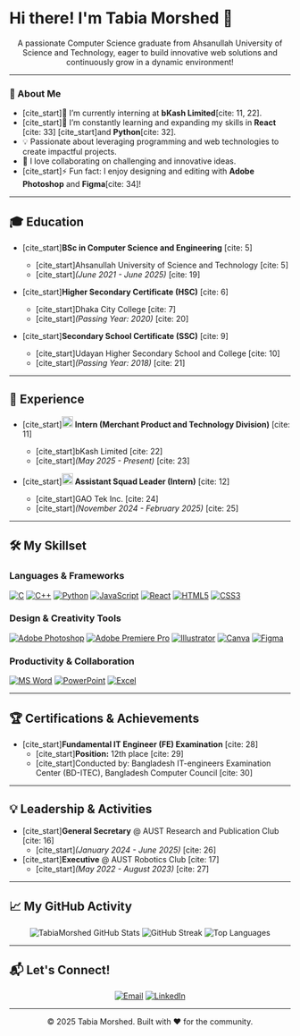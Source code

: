 # Hi there! I'm Tabia Morshed 👋

<p align="center">
  A passionate Computer Science graduate from Ahsanullah University of Science and Technology, eager to build innovative web solutions and continuously grow in a dynamic environment!
</p>

---

### 🚀 About Me

* [cite_start]🔭 I’m currently interning at **bKash Limited**[cite: 11, 22].
* [cite_start]🌱 I’m constantly learning and expanding my skills in **React** [cite: 33] [cite_start]and **Python**[cite: 32].
* 💡 Passionate about leveraging programming and web technologies to create impactful projects.
* 👯 I love collaborating on challenging and innovative ideas.
* [cite_start]⚡ Fun fact: I enjoy designing and editing with **Adobe Photoshop** and **Figma**[cite: 34]!

---

## 🎓 Education

* [cite_start]**BSc in Computer Science and Engineering** [cite: 5]
    * [cite_start]Ahsanullah University of Science and Technology [cite: 5]
    * [cite_start]*(June 2021 - June 2025)* [cite: 19]

* [cite_start]**Higher Secondary Certificate (HSC)** [cite: 6]
    * [cite_start]Dhaka City College [cite: 7]
    * [cite_start]*(Passing Year: 2020)* [cite: 20]

* [cite_start]**Secondary School Certificate (SSC)** [cite: 9]
    * [cite_start]Udayan Higher Secondary School and College [cite: 10]
    * [cite_start]*(Passing Year: 2018)* [cite: 21]

---

## 💼 Experience

* [cite_start]**<img src="https://img.shields.io/badge/bKash-E2136E?style=for-the-badge&logo=bkash&logoColor=white" alt="bKash icon" height="20"/> Intern (Merchant Product and Technology Division)** [cite: 11]
    * [cite_start]bKash Limited [cite: 22]
    * [cite_start]*(May 2025 - Present)* [cite: 23]

* [cite_start]**<img src="https://img.shields.io/badge/GAO%20Tek%20Inc.-005A9C?style=for-the-badge" alt="GAO Tek Inc. icon" height="20"/> Assistant Squad Leader (Intern)** [cite: 12]
    * [cite_start]GAO Tek Inc. [cite: 24]
    * [cite_start]*(November 2024 - February 2025)* [cite: 25]

---

## 🛠️ My Skillset

<p align="center">
  <h3>Languages & Frameworks</h3>
  <a href="#"><img src="https://img.shields.io/badge/C-00599C?style=for-the-badge&logo=c&logoColor=white" alt="C" /></a>
  <a href="#"><img src="https://img.shields.io/badge/C%2B%2B-00599C?style=for-the-badge&logo=c%2B%2B&logoColor=white" alt="C++" /></a>
  <a href="#"><img src="https://img.shields.io/badge/Python-3776AB?style=for-the-badge&logo=python&logoColor=white" alt="Python" /></a>
  <a href="#"><img src="https://img.shields.io/badge/JavaScript-F7DF1E?style=for-the-badge&logo=javascript&logoColor=black" alt="JavaScript" /></a>
  <a href="#"><img src="https://img.shields.io/badge/React-61DAFB?style=for-the-badge&logo=react&logoColor=black" alt="React" /></a>
  <a href="#"><img src="https://img.shields.io/badge/HTML5-E34F26?style=for-the-badge&logo=html5&logoColor=white" alt="HTML5" /></a>
  <a href="#"><img src="https://img.shields.io/badge/CSS3-1572B6?style=for-the-badge&logo=css3&logoColor=white" alt="CSS3" /></a>

  <h3>Design & Creativity Tools</h3>
  <a href="#"><img src="https://img.shields.io/badge/Adobe%20Photoshop-31A8FF?style=for-the-badge&logo=adobe%20photoshop&logoColor=white" alt="Adobe Photoshop" /></a>
  <a href="#"><img src="https://img.shields.io/badge/Adobe%20Premiere%20Pro-9999FF?style=for-the-badge&logo=adobe%20premiere%20pro&logoColor=white" alt="Adobe Premiere Pro" /></a>
  <a href="#"><img src="https://img.shields.io/badge/Illustrator-FF9A00?style=for-the-badge&logo=adobe%20illustrator&logoColor=white" alt="Illustrator" /></a>
  <a href="#"><img src="https://img.shields.io/badge/Canva-00C4CC?style=for-the-badge&logo=canva&logoColor=white" alt="Canva" /></a>
  <a href="#"><img src="https://img.shields.io/badge/Figma-F24E1E?style=for-for-the-badge&logo=figma&logoColor=white" alt="Figma" /></a>

  <h3>Productivity & Collaboration</h3>
  <a href="#"><img src="https://img.shields.io/badge/Microsoft%20Word-2B579A?style=for-the-badge&logo=microsoft-word&logoColor=white" alt="MS Word" /></a>
  <a href="#"><img src="https://img.shields.io/badge/Microsoft%20PowerPoint-B7472A?style=for-the-badge&logo=microsoft-powerpoint&logoColor=white" alt="PowerPoint" /></a>
  <a href="#"><img src="https://img.shields.io/badge/Microsoft%20Excel-217346?style=for-the-badge&logo=microsoft-excel&logoColor=white" alt="Excel" /></a>
  </p>

---

## 🏆 Certifications & Achievements

* [cite_start]**Fundamental IT Engineer (FE) Examination** [cite: 28]
    * [cite_start]**Position:** 12th place [cite: 29]
    * [cite_start]Conducted by: Bangladesh IT-engineers Examination Center (BD-ITEC), Bangladesh Computer Council [cite: 30]

---

## 💡 Leadership & Activities

* [cite_start]**General Secretary** @ AUST Research and Publication Club [cite: 16]
    * [cite_start]*(January 2024 - June 2025)* [cite: 26]
* [cite_start]**Executive** @ AUST Robotics Club [cite: 17]
    * [cite_start]*(May 2022 - August 2023)* [cite: 27]

---

## 📈 My GitHub Activity

<p align="center">
  <img src="https://github-readme-stats.vercel.app/api?username=TabiaMorshed&show_icons=true&theme=dark&include_all_commits=true&count_private=true&line_height=25&title_color=E2136E&icon_color=E2136E&text_color=B3B3B3&bg_color=1F2022" alt="TabiaMorshed GitHub Stats" />
  <img src="https://github-readme-streak-stats.herokuapp.com/?user=TabiaMorshed&theme=dark&background=1F2022&stroke=E2136E&dates=B3B3B3" alt="GitHub Streak" />
  <img src="https://github-readme-stats.vercel.app/api/top-langs/?username=TabiaMorshed&layout=compact&theme=dark&title_color=E2136E&icon_color=E2136E&text_color=B3B3B3&bg_color=1F2022" alt="Top Languages" />
</p>

---

## 📬 Let's Connect!

<p align="center">
  <a href="mailto:tabiamorshed@gmail.com"><img src="https://img.shields.io/badge/Email-D14836?style=for-the-badge&logo=gmail&logoColor=white" alt="Email" /></a>
  <a href="https://www.linkedin.com/in/YOUR_LINKEDIN_USERNAME" target="_blank"><img src="https://img.shields.io/badge/LinkedIn-0077B5?style=for-the-badge&logo=linkedin&logoColor=white" alt="LinkedIn" /></a>
  </p>

---

<p align="center">
  &copy; 2025 Tabia Morshed. Built with ❤️ for the community.
</p>
